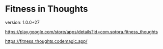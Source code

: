# Fitness in Thoughts

version: 1.0.0+27

https://play.google.com/store/apps/details?id=com.sptpra.fitness_thoughts

https://fitness_thoughts.codemagic.app/
